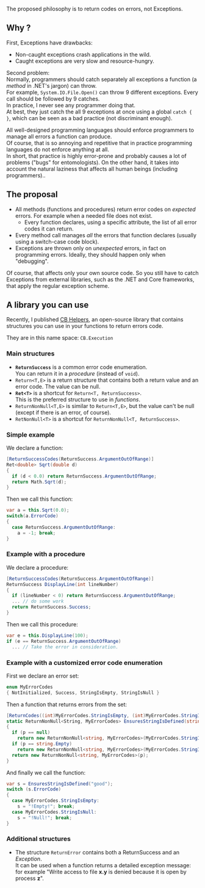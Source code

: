 ﻿
The proposed philosophy is to return codes on errors, not Exceptions.

## Why ?

First, Exceptions have drawbacks:

-   Non-caught exceptions crash applications in the wild.
-   Caught exceptions are very slow and resource-hungry.

Second problem:  
Normally, programmers should catch separately all exceptions a function (a _method_ in .NET's jargon) can throw.  
For example, `System.IO.File.Open()` can throw 9 different exceptions. Every call should be followed by 9 catches.  
In practice, I never see any programmer doing that.  
At best, they just catch the all 9 exceptions at once using a global `catch { }`, which can be seen as a bad practice (not discriminant enough).

All well-designed programming languages should enforce programmers to manage all errors a function can produce.  
Of course, that is so annoying and repetitive that in practice programming languages do not enforce anything at all.  
In short, that practice is highly error-prone and probably causes a lot of problems ("bugs" for entomologists). On the other hand, it takes into account the natural laziness that affects all human beings (including programmers)..

## The proposal

-   All methods (functions and procedures) return error codes on _expected_ errors. For example when a needed file does not exist.
    -   Every function declares, using a specific attribute, the list of all error codes it can return.
-   Every method call manages _all_ the errors that function declares (usually using a switch-case code block).
-   Exceptions are thrown only on _unexpected_ errors, in fact on programming errors. Ideally, they should happen only when "debugging".

Of course, that affects only your own source code. So you still have to catch Exceptions from external libraries, such as the .NET and Core frameworks, that apply the regular exception scheme.

## A library you can use

Recently, I published [CB Helpers](https://github.com/ChrisBertrandDotNet/CB-Helpers), an open-source library that contains structures you can use in your functions to return errors code.

They are in this name space: `CB.Execution`

### Main structures

-   **`ReturnSuccess`** is a common error code enumeration.  
    You can return it in a _procedure_ (instead of `void`).
-   `Return<T,E>` is a return structure that contains both a return value and an error code. The value can be null.
-   **`Ret<T>`** is a shortcut for `Return<T, ReturnSuccess>`.  
    This is the preferred structure to use in _functions_.
-   `ReturnNonNull<T,E>` is similar to `Return<T,E>`, but the value can't be null (except if there is an error, of course).
-   `RetNonNull<T>` is a shortcut for `ReturnNonNull<T, ReturnSuccess>`.

### Simple example

We declare a function:

```C#
[ReturnSuccessCodes(ReturnSuccess.ArgumentOutOfRange)]
Ret<double> Sqrt(double d)
{
  if (d < 0.0) return ReturnSuccess.ArgumentOutOfRange;
  return Math.Sqrt(d);
}
```

Then we call this function:

```C#
var a = this.Sqrt(0.0);
switch(a.ErrorCode)
{
  case ReturnSuccess.ArgumentOutOfRange:
    a = -1; break;
}
```

### Example with a procedure

We declare a procedure:

```C#
[ReturnSuccessCodes(ReturnSuccess.ArgumentOutOfRange)]
ReturnSuccess DisplayLine(int lineNumber)
{
  if (lineNumber < 0) return ReturnSuccess.ArgumentOutOfRange;
  ... // do some work
  return ReturnSuccess.Success;
}
```

Then we call this procedure:

```C#
var e = this.DisplayLine(100);
if (e == ReturnSuccess.ArgumentOutOfRange)
  ... // Take the error in consideration.
```

### Example with a customized error code enumeration

First we declare an error set:

```C#
enum MyErrorCodes
{ NotInitialized, Success, StringIsEmpty, StringIsNull }
```

Then a function that returns errors from the set:

```C#
[ReturnCodes((int)MyErrorCodes.StringIsEmpty, (int)MyErrorCodes.StringIsNull)]
static ReturnNonNull<String, MyErrorCodes> EnsuresStringIsDefined(string p)
{
  if (p == null)
    return new ReturnNonNull<string, MyErrorCodes>(MyErrorCodes.StringIsNull);
  if (p == string.Empty)
    return new ReturnNonNull<string, MyErrorCodes>(MyErrorCodes.StringIsEmpty);
  return new ReturnNonNull<string, MyErrorCodes>(p);
}
```

And finally we call the function:

```C#
var s = EnsuresStringIsDefined("good");
switch (s.ErrorCode)
{
  case MyErrorCodes.StringIsEmpty:
    s = "!Empty!"; break;
  case MyErrorCodes.StringIsNull:
    s = "!Null!"; break;
}
```

### Additional structures

-   The structure `ReturnError` contains both a ReturnSuccess and an _Exception_.  
    It can be used when a function returns a detailed exception message: for example "Write access to file **x.y** is denied because it is open by process **z**".